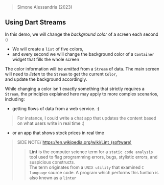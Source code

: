 
> Simone Alessandria (2023)
## Using Dart Streams

In this demo, we will change the *background color* of a screen each second :)  

- We will create a `list` of five colors,  
- and every second we will change the background color of a `Container` widget that fills the whole screen

The color information will be *emitted* from a `Stream` of data. The main screen will need to *listen* to the `Stream` to get the current `Color`,  
and update the background accordingly.

While changing a color isn't exactly something that strictly requires a `Stream`, the principles explained here may apply to more complex scenarios, including:  
- getting flows of data from a web service. :)  
> For instance, I could write a chat app that updates the content based on what users write in real time :)
- or an app that shows stock prices in real time

> SIDE NOTE/ <https://en.wikipedia.org/wiki/Lint_(software)>  
> > **Lint** is the computer science term for a `static code analysis` tool used to flag programming errors, bugs, stylistic errors, and suspicious constructs.  
The term originates from a `UNIX utility` that examined `C language` source code. A program which performs this funtion is also known as a `linter`
